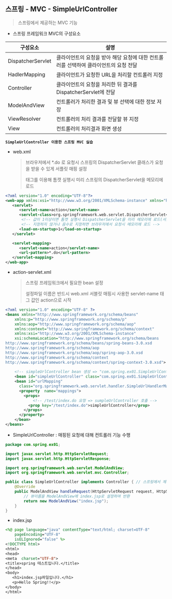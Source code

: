 ## 스프링 - MVC - SimpleUrlController

> 스프링에서 제공하는 MVC 기능 

* 스프링 프레임워크 MVC의 구성요소

| 구성요소          | 설명                                                         |
| ----------------- | ------------------------------------------------------------ |
| DispatcherServlet | 클라이언트의 요청을 받아 해당 요청에 대한 컨트롤러를 선택하여 클라이언트의 요청 전달 |
| HadlerMapping     | 클라이언트가 요청한 URL을 처리할 컨트롤러 지정               |
| Controller        | 클라이언트의 요청을 처리한 뒤 결과를 DispatcherServlet에 전달 |
| ModelAndView      | 컨트롤러가 처리한 결과 및 뷰 선택에 대한 정보 저장           |
| ViewResolver      | 컨트롤러의 처리 결과를 전달할 뷰 지정                        |
| View              | 컨트롤러의 처리결과 화면 생성                                |



**`SimpleUrlController 이용한 스프링 MVC 실습`**

* web.xml

  > 브라우저에서 *.do 로 요청시 스프링의 DispatcherServlet 클래스가 요청을 받을 수 있게 서플릿 매핑 설정
  >
  > <load-on-startup> 태그를 이용해 톰캣 실행시 미리 스프링의 DispatcherServlet을 메모리에 로드

```xml
<?xml version="1.0" encoding="UTF-8"?>
<web-app xmlns:xsi="http://www.w3.org/2001/XMLSchema-instance" xmlns="http://xmlns.jcp.org/xml/ns/javaee" xsi:schemaLocation="http://xmlns.jcp.org/xml/ns/javaee http://xmlns.jcp.org/xml/ns/javaee/web-app_3_1.xsd" id="WebApp_ID" version="3.1">
   <servlet>
      <servlet-name>action</servlet-name>
      <servlet-class>org.springframework.web.servlet.DispatcherServlet</servlet-class>
       <!-- 값이 1이상이면 톰캣 실행시 DispatcherServlet을 미리 메모리에 로드(서블릿 초기화, init 호출) -->
       <!-- 지정하지 않거나 음수로 지정하면 브라우저에서 요청시 메모리에 로드 -->
      <load-on-startup>1</load-on-startup> 
   </servlet>

   <servlet-mapping>
      <servlet-name>action</servlet-name>
      <url-pattern>*.do</url-pattern>
   </servlet-mapping>
</web-app>
```

* action-servlet.xml 

  > 스프링 프레임워크에서 필요한 bean 설정
  >
  > 설정파일 이름은 반드시 web.xml 서블릿 매핑시 사용한 servlet-name 태그 값인 action으로 시작

```xml
<?xml version="1.0" encoding="UTF-8" ?>
<beans xmlns="http://www.springframework.org/schema/beans"
	xmlns:p="http://www.springframework.org/schema/p"
	xmlns:aop="http://www.springframework.org/schema/aop"
	xmlns:context="http://www.springframework.org/schema/context"
	xmlns:xsi="http://www.w3.org/2001/XMLSchema-instance"
	xsi:schemaLocation="http://www.springframework.org/schema/beans   
http://www.springframework.org/schema/beans/spring-beans-3.0.xsd
http://www.springframework.org/schema/aop
http://www.springframework.org/schema/aop/spring-aop-3.0.xsd
http://www.springframework.org/schema/context
http://www.springframework.org/schema/context/spring-context-3.0.xsd">
    
    <!-- simpleUrlController bean 생성 => "com.spring.ex01.SimpleUrlController" -->
    <bean id="simpleUrlController" class="com.spring.ex01.SimpleUrlController"/>
    <bean id="urlMapping"
      class="org.springframework.web.servlet.handler.SimpleUrlHandlerMapping">
      <property  name="mappings">
        <props>
            <!-- /test/index.do 요청 => sumpleUrlController 호출 -->
          <prop key="/test/index.do">simpleUrlController</prop>
        </props>
      </property>  
    </bean>
</beans>
```

* SimpleUrlController : 매핑된 요청에 대해 컨트롤러 기능 수행

``` java
package com.spring.ex01;

import javax.servlet.http.HttpServletRequest;
import javax.servlet.http.HttpServletResponse;

import org.springframework.web.servlet.ModelAndView;
import org.springframework.web.servlet.mvc.Controller;

public class SimpleUrlController implements Controller { // 스프링에서 제공하는 Controller 인터페이스 구현
	@Override
	public ModelAndView handleRequest(HttpServletRequest request, HttpServletResponse response) throws Exception {
        // 뷰이름을 ModelAndView에 index.jsp로 설정하여 반환
		return new ModelAndView("index.jsp");
	}
}
```

* index.jsp

```jsp
<%@ page language="java" contentType="text/html; charset=UTF-8"
    pageEncoding="UTF-8"
    isELIgnored="false" %>
<!DOCTYPE html>
<html>
<head>
<meta  charset="UTF-8">
<title>spring 테스트입니다.</title>
</head>
<body>
   <h1>index.jsp파일입니다.</h1>
   <p>Hello Spring!!</p>
</body>
</html>
```

